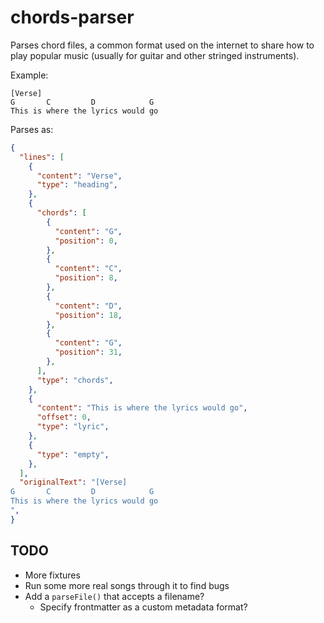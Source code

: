 chords-parser
=============

Parses chord files, a common format used on the internet to share how to play popular music (usually for guitar and other stringed instruments).

Example:

```text
[Verse]
G       C         D            G
This is where the lyrics would go
```

Parses as:

```json
{
  "lines": [
    {
      "content": "Verse",
      "type": "heading",
    },
    {
      "chords": [
        {
          "content": "G",
          "position": 0,
        },
        {
          "content": "C",
          "position": 8,
        },
        {
          "content": "D",
          "position": 18,
        },
        {
          "content": "G",
          "position": 31,
        },
      ],
      "type": "chords",
    },
    {
      "content": "This is where the lyrics would go",
      "offset": 0,
      "type": "lyric",
    },
    {
      "type": "empty",
    },
  ],
  "originalText": "[Verse]
G       C         D            G
This is where the lyrics would go
",
}
```

TODO
----

* More fixtures
* Run some more real songs through it to find bugs
* Add a `parseFile()` that accepts a filename?
  * Specify frontmatter as a custom metadata format?
